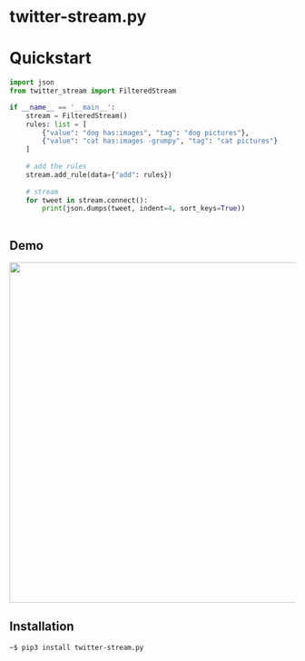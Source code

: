 # twitter-stream.py

# Quickstart

```python
import json
from twitter_stream import FilteredStream

if __name__ == '__main__':
    stream = FilteredStream()
    rules: list = [
        {"value": "dog has:images", "tag": "dog pictures"},
        {"value": "cat has:images -grumpy", "tag": "cat pictures"}
    ]
    
    # add the rules
    stream.add_rule(data={"add": rules})
    
    # stream
    for tweet in stream.connect():
        print(json.dumps(tweet, indent=4, sort_keys=True))
        
```

## Demo

<img src="assets/demo.gif" width="650" height="600" />


## Installation
```
~$ pip3 install twitter-stream.py
```
